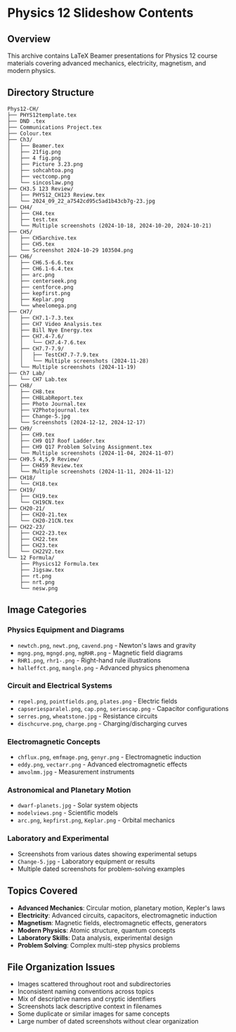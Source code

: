 # Physics 12 Slideshow Contents

## Overview
This archive contains LaTeX Beamer presentations for Physics 12 course materials covering advanced mechanics, electricity, magnetism, and modern physics.

## Directory Structure
```
Phys12-CH/
├── PHYS12template.tex
├── DND .tex
├── Communications Project.tex
├── Colour.tex
├── Ch3/
│   ├── Beamer.tex
│   ├── 21fig.png
│   ├── 4 fig.png
│   ├── Picture 3.23.png
│   ├── sohcahtoa.png
│   ├── vectcomp.png
│   └── sincoslaw.png
├── CH3.5 123 Review/
│   ├── PHYS12_CH123 Review.tex
│   └── 2024_09_22_a7542cd95c5ad1b43cb7g-23.jpg
├── CH4/
│   ├── CH4.tex
│   ├── test.tex
│   └── Multiple screenshots (2024-10-18, 2024-10-20, 2024-10-21)
├── CH5/
│   ├── CH5archive.tex
│   ├── CH5.tex
│   └── Screenshot 2024-10-29 103504.png
├── CH6/
│   ├── CH6.5-6.6.tex
│   ├── CH6.1-6.4.tex
│   ├── arc.png
│   ├── centerseek.png
│   ├── centforce.png
│   ├── kepfirst.png
│   ├── Keplar.png
│   └── wheelomega.png
├── CH7/
│   ├── CH7.1-7.3.tex
│   ├── CH7 Video Analysis.tex
│   ├── Bill Nye Energy.tex
│   ├── CH7.4-7.6/
│   │   └── CH7.4-7.6.tex
│   ├── CH7.7-7.9/
│   │   ├── TestCH7.7-7.9.tex
│   │   └── Multiple screenshots (2024-11-28)
│   └── Multiple screenshots (2024-11-19)
├── Ch7 Lab/
│   └── CH7 Lab.tex
├── CH8/
│   ├── CH8.tex
│   ├── CH8LabReport.tex
│   ├── Photo Journal.tex
│   ├── V2Photojournal.tex
│   ├── Change-5.jpg
│   └── Screenshots (2024-12-12, 2024-12-17)
├── CH9/
│   ├── CH9.tex
│   ├── CH9 Q17 Roof Ladder.tex
│   ├── CH9 Q17 Problem Solving Assignment.tex
│   └── Multiple screenshots (2024-11-04, 2024-11-07)
├── CH9.5 4,5,9 Review/
│   ├── CH459 Review.tex
│   └── Multiple screenshots (2024-11-11, 2024-11-12)
├── CH18/
│   └── CH18.tex
├── CH19/
│   ├── CH19.tex
│   └── CH19CN.tex
├── CH20-21/
│   ├── CH20-21.tex
│   └── CH20-21CN.tex
├── CH22-23/
│   ├── CH22-23.tex
│   ├── CH22.tex
│   ├── CH23.tex
│   └── CH22V2.tex
└── 12 Formula/
    ├── Physics12 Formula.tex
    ├── Jigsaw.tex
    ├── rt.png
    ├── nrt.png
    └── nesw.png
```

## Image Categories

### Physics Equipment and Diagrams
- `newtch.png`, `newt.png`, `cavend.png` - Newton's laws and gravity
- `mgng.png`, `mgngd.png`, `mgRHR.png` - Magnetic field diagrams
- `RHR1.png`, `rhr1-.png` - Right-hand rule illustrations
- `halleffct.png`, `mangle.png` - Advanced physics phenomena

### Circuit and Electrical Systems
- `repel.png`, `pointfields.png`, `plates.png` - Electric fields
- `capseriesparalel.png`, `cap.png`, `seriescap.png` - Capacitor configurations
- `serres.png`, `wheatstone.jpg` - Resistance circuits
- `dischcurve.png`, `charge.png` - Charging/discharging curves

### Electromagnetic Concepts
- `chflux.png`, `emfmage.png`, `genyr.png` - Electromagnetic induction
- `eddy.png`, `vectarr.png` - Advanced electromagnetic effects
- `amvolmm.jpg` - Measurement instruments

### Astronomical and Planetary Motion
- `dwarf-planets.jpg` - Solar system objects
- `modelviews.png` - Scientific models
- `arc.png`, `kepfirst.png`, `Keplar.png` - Orbital mechanics

### Laboratory and Experimental
- Screenshots from various dates showing experimental setups
- `Change-5.jpg` - Laboratory equipment or results
- Multiple dated screenshots for problem-solving examples

## Topics Covered
- **Advanced Mechanics**: Circular motion, planetary motion, Kepler's laws
- **Electricity**: Advanced circuits, capacitors, electromagnetic induction
- **Magnetism**: Magnetic fields, electromagnetic effects, generators
- **Modern Physics**: Atomic structure, quantum concepts
- **Laboratory Skills**: Data analysis, experimental design
- **Problem Solving**: Complex multi-step physics problems

## File Organization Issues
- Images scattered throughout root and subdirectories
- Inconsistent naming conventions across topics
- Mix of descriptive names and cryptic identifiers
- Screenshots lack descriptive context in filenames
- Some duplicate or similar images for same concepts
- Large number of dated screenshots without clear organization